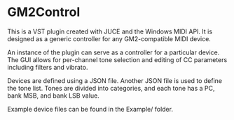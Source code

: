 # GM2Control

This is a VST plugin created with JUCE and the Windows MIDI API.
It is designed as a generic controller for any GM2-compatible MIDI device.

An instance of the plugin can serve as a controller for a particular device.
The GUI allows for per-channel tone selection and editing of CC parameters including filters and vibrato.

Devices are defined using a JSON file. Another JSON file is used to define the tone list.
Tones are divided into categories, and each tone has a PC, bank MSB, and bank LSB value.

Example device files can be found in the Example/ folder.
